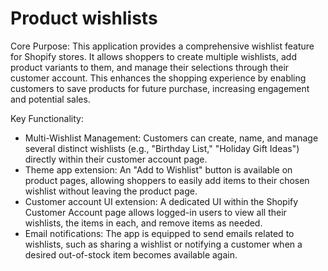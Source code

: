 # Product wishlists

Core Purpose: This application provides a comprehensive wishlist feature for Shopify stores. It allows shoppers to create multiple wishlists, add product variants to them, and manage their selections through their customer account. This enhances the shopping experience by enabling customers to save products for future purchase, increasing engagement and potential sales.

Key Functionality:

- Multi-Wishlist Management: Customers can create, name, and manage several distinct wishlists (e.g., "Birthday List," "Holiday Gift Ideas") directly within their customer account page.
- Theme app extension: An "Add to Wishlist" button is available on product pages, allowing shoppers to easily add items to their chosen wishlist without leaving the product page.
- Customer account UI extension: A dedicated UI within the Shopify Customer Account page allows logged-in users to view all their wishlists, the items in each, and remove items as needed.
- Email notifications: The app is equipped to send emails related to wishlists, such as sharing a wishlist or notifying a customer when a desired out-of-stock item becomes available again.
